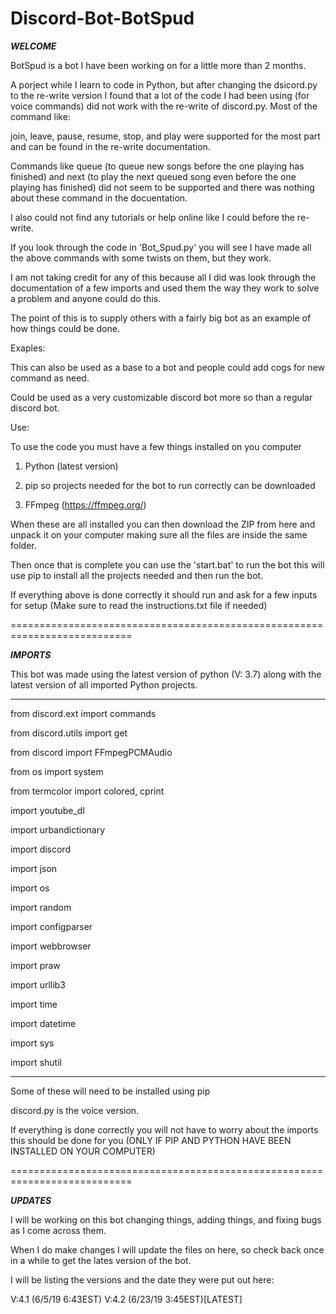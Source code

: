 # Discord-Bot-BotSpud

___WELCOME___

BotSpud is a bot I have been working on for a little more than 2 months.

A porject while I learn to code in Python, but after changing the dsicord.py to the re-write version I found that a lot of the code I had been using (for voice commands) did not work with the re-write of discord.py. Most of the command like: 

join, leave, pause, resume, stop, and play were supported for the most part and can be found in the re-write documentation.

Commands like queue (to queue new songs before the one playing has finished) and next (to play the next queued song even before
the one playing has finished) did not seem to be supported and there was nothing about these command in the docuentation. 

I also could not find any tutorials or help online like I could before the re-write.

If you look through the code in 'Bot_Spud.py' you will see I have made all the above commands with some twists on them, but they work.

I am not taking credit for any of this because all I did was look through the documentation of a few imports and used them the way they work to solve a problem and anyone could do this.

The point of this is to supply others with a fairly big bot as an example of how things could be done.

Exaples:

This can also be used as a base to a bot and people could add cogs for new command as need.

Could be used as a very customizable discord bot more so than a regular discord bot.

Use:

To use the code you must have a few things installed on you computer 

1. Python (latest version)

2. pip so projects needed for the bot to run correctly can be downloaded

3. FFmpeg (https://ffmpeg.org/)

When these are all installed you can then download the ZIP from here and unpack it on your computer making sure all the files are inside the same folder. 

Then once that is complete you can use the 'start.bat' to run the bot this will use pip to install all the projects needed and then run the bot.

If everything above is done correctly it should run and ask for a few inputs for setup (Make sure to read the instructions.txt file if needed)

===========================================================================

___IMPORTS___

This bot was made using the latest version of python (V: 3.7) along with the latest version of all imported Python projects.

------------------------------------------------------------------------

from discord.ext import commands

from discord.utils import get

from discord import FFmpegPCMAudio

from os import system

from termcolor import colored, cprint

import youtube_dl

import urbandictionary

import discord

import json

import os

import random

import configparser

import webbrowser

import praw

import urllib3

import time

import datetime

import sys

import shutil

------------------------------------------------------------------------

Some of these will need to be installed using pip

discord.py is the voice version.

If everything is done correctly you will not have to worry about the imports this should be done for you (ONLY IF PIP AND PYTHON HAVE BEEN INSTALLED ON YOUR COMPUTER)


===========================================================================

___UPDATES___

I will be working on this bot changing things, adding things, and fixing bugs as I come across them.

When I do make changes I will update the files on here, so check back once in a while to get the lates version of the bot.

I will be listing the versions and the date they were put out here:

V:4.1 (6/5/19 6:43EST)
V:4.2 (6/23/19 3:45EST)[LATEST]
























